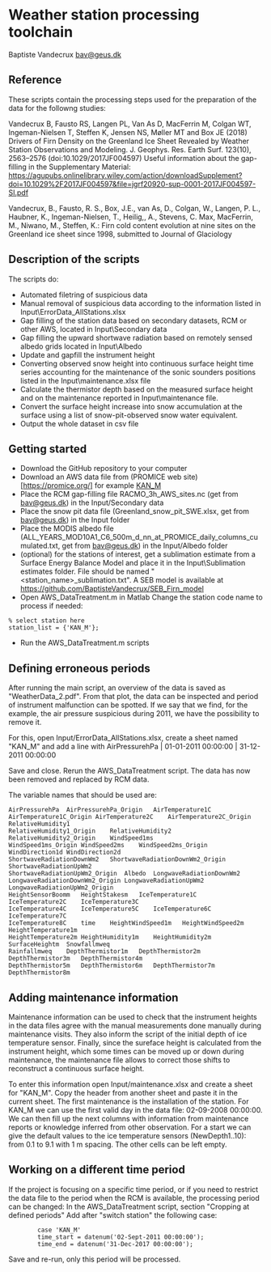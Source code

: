 # Weather station processing toolchain

Baptiste Vandecrux
bav@geus.dk

## Reference

These scripts contain the processing steps used for the preparation of the data for the followng studies:

Vandecrux B, Fausto RS, Langen PL, Van As D, MacFerrin M, Colgan WT, Ingeman-Nielsen T, Steffen K, Jensen NS, Møller MT and Box JE (2018) Drivers of Firn Density on the Greenland Ice Sheet Revealed by Weather Station Observations and Modeling. J. Geophys. Res. Earth Surf. 123(10), 2563–2576 (doi:10.1029/2017JF004597)
Useful information about the gap-filling in the Supplementary Material:
https://agupubs.onlinelibrary.wiley.com/action/downloadSupplement?doi=10.1029%2F2017JF004597&file=jgrf20920-sup-0001-2017JF004597-SI.pdf

Vandecrux, B., Fausto, R. S., Box, J.E., van As, D., Colgan, W., Langen, P. L., Haubner, K., Ingeman-Nielsen, T., Heilig,, A., Stevens, C. Max, MacFerrin, M., Niwano, M., Steffen, K.: Firn cold content evolution at nine sites on the Greenland ice sheet since 1998, submitted to Journal of Glaciology


## Description of the scripts
The scripts do:
- Automated filetring of suspicious data
- Manual removal of suspicious data according to the information listed in Input\ErrorData_AllStations.xlsx
- Gap filling of the station data based on secondary datasets, RCM or other AWS, located in Input\Secondary data
- Gap filling the upward shortwave radiation based on remotely sensed albedo grids located in Input\Albedo
- Update and gapfill the instrument height
- Converting observed snow height into continuous surface height time series accounting for the maintenance of the sonic sounders positions listed in the Input\maintenance.xlsx file
- Calculate the thermistor depth based on the measured surface height and on the maintenance reported in Input\maintenance file.
- Convert the surface height increase into snow accumulation at the surface using a list of snow-pit-observed snow water equivalent.
- Output the whole dataset in csv file


## Getting started
* Download the GitHub repository to your computer
* Download an AWS data file from (PROMICE web site)[https://promice.org/] for example [KAN_M](https://promice.org/PromiceDataPortal/api/download/f24019f7-d586-4465-8181-d4965421e6eb/v03/hourly/csv/KAN_M_hour_v03.txt)
* Place the RCM gap-filling file RACMO_3h_AWS_sites.nc (get from bav@geus.dk) in the Input/Secondary data
* Place the snow pit data file (Greenland_snow_pit_SWE.xlsx, get from bav@geus.dk) in the Input folder
* Place the MODIS albedo file (ALL_YEARS_MOD10A1_C6_500m_d_nn_at_PROMICE_daily_columns_cumulated.txt, get from bav@geus.dk) in the Input/Albedo folder
* (optional) for the stations of interest, get a sublimation estimate from a Surface Energy Balance Model and place it in the Input\Sublimation estimates folder. File should be named "<station_name>_sublimation.txt". A SEB model is available at https://github.com/BaptisteVandecrux/SEB_Firn_model
* Open AWS_DataTreatment.m in Matlab
Change the station code name to process if needed:
```
% select station here
station_list = {'KAN_M'}; 
```
* Run the AWS_DataTreatment.m scripts

## Defining erroneous periods
After running the main script, an overview of the data is saved as "WeatherData_2.pdf". From that plot, the data can be inspected and period of instrument malfunction can be spotted. If we say that we find, for the example, the air pressure suspicious during 2011, we have the possibility to remove it.

For this, open Input/ErrorData_AllStations.xlsx, create a sheet named "KAN_M" and add a line with
AirPressurehPa | 01-01-2011 00:00:00	| 31-12-2011 00:00:00

Save and close. Rerun the AWS_DataTreatment script. The data has now been removed and replaced by RCM data.

The variable names that should be used are:
```
AirPressurehPa	AirPressurehPa_Origin	AirTemperature1C	
AirTemperature1C_Origin	AirTemperature2C	AirTemperature2C_Origin	RelativeHumidity1	
RelativeHumidity1_Origin	RelativeHumidity2	RelativeHumidity2_Origin	WindSpeed1ms	
WindSpeed1ms_Origin	WindSpeed2ms	WindSpeed2ms_Origin	WindDirection1d	WindDirection2d	
ShortwaveRadiationDownWm2	ShortwaveRadiationDownWm2_Origin	ShortwaveRadiationUpWm2	
ShortwaveRadiationUpWm2_Origin	Albedo	LongwaveRadiationDownWm2	
LongwaveRadiationDownWm2_Origin	LongwaveRadiationUpWm2	LongwaveRadiationUpWm2_Origin	
HeightSensorBoomm	HeightStakesm	IceTemperature1C	IceTemperature2C	IceTemperature3C	
IceTemperature4C	IceTemperature5C	IceTemperature6C	IceTemperature7C	
IceTemperature8C	time	HeightWindSpeed1m	HeightWindSpeed2m	HeightTemperature1m	
HeightTemperature2m	HeightHumidity1m	HeightHumidity2m	SurfaceHeightm	Snowfallmweq	
Rainfallmweq	DepthThermistor1m	DepthThermistor2m	DepthThermistor3m	DepthThermistor4m	
DepthThermistor5m	DepthThermistor6m	DepthThermistor7m	DepthThermistor8m
```

## Adding maintenance information
Maintenance information can be used to check that the instrument heights in the data files agree with the manual measurements done manually during maintenance visits.
They also inform the script of the initial depth of ice temperature sensor.
Finally, since the sureface height is calculated from the instrument height, which some times can be moved up or down during maintenance, the maintenance file allows to correct those shifts to reconstruct a continuous surface height.

To enter this information open Input/maintenance.xlsx and create a sheet for "KAN_M".
Copy the header from another sheet and paste it in the current sheet.
The first maintenance is the installation of the station. For KAN_M we can use the first valid day in the data file: 02-09-2008  00:00:00. We can then fill up the next columns with information from maintenance reports or knowledge inferred from other observation. For a start we can give the default values to the ice temperature sensors (NewDepth1..10): from 0.1 to 9.1 with 1 m spacing. The other cells can be left empty.


## Working on a different time period
If the project is focusing on a specific time period, or if you need to restrict the data file to the period when the RCM is available, the processing period can be changed:
In the AWS_DataTreatment script, section "Cropping at defined periods"
Add after "switch station" the following case:
```
        case 'KAN_M'
	    time_start = datenum('02-Sept-2011 00:00:00');
	    time_end = datenum('31-Dec-2017 00:00:00');
```		
Save and re-run, only this period will be processed.
